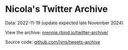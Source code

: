 # Nicola's Twitter Archive

Data: 2022-11-19 (update expected late November 2024)

View the archive: [nrennie.rbind.io/twitter-archive/](https://nrennie.rbind.io/twitter-archive/)

Source code: [github.com/jvns/tweets-archive](https://github.com/jvns/tweets-archive)
